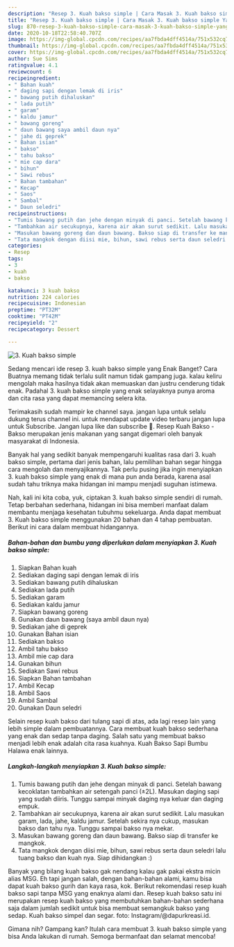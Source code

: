 ```yaml
---
description: "Resep 3. Kuah bakso simple | Cara Masak 3. Kuah bakso simple Yang Lezat"
title: "Resep 3. Kuah bakso simple | Cara Masak 3. Kuah bakso simple Yang Lezat"
slug: 870-resep-3-kuah-bakso-simple-cara-masak-3-kuah-bakso-simple-yang-lezat
date: 2020-10-18T22:58:40.707Z
image: https://img-global.cpcdn.com/recipes/aa7fbda4dff4514a/751x532cq70/3-kuah-bakso-simple-foto-resep-utama.jpg
thumbnail: https://img-global.cpcdn.com/recipes/aa7fbda4dff4514a/751x532cq70/3-kuah-bakso-simple-foto-resep-utama.jpg
cover: https://img-global.cpcdn.com/recipes/aa7fbda4dff4514a/751x532cq70/3-kuah-bakso-simple-foto-resep-utama.jpg
author: Sue Sims
ratingvalue: 4.1
reviewcount: 6
recipeingredient:
- " Bahan kuah"
- " daging sapi dengan lemak di iris"
- " bawang putih dihaluskan"
- " lada putih"
- " garam"
- " kaldu jamur"
- " bawang goreng"
- " daun bawang saya ambil daun nya"
- " jahe di geprek"
- " Bahan isian"
- " bakso"
- " tahu bakso"
- " mie cap dara"
- " bihun"
- " Sawi rebus"
- " Bahan tambahan"
- " Kecap"
- " Saos"
- " Sambal"
- " Daun seledri"
recipeinstructions:
- "Tumis bawang putih dan jehe dengan minyak di panci. Setelah bawang kecoklatan tambahkan air setengah panci (±2L). Masukan daging sapi yang sudah diiris. Tunggu sampai minyak daging nya keluar dan daging empuk."
- "Tambahkan air secukupnya, karena air akan surut sedikit. Lalu masukan garam, lada, jahe, kaldu jamur. Setelah sekira nya cukup, masukan bakso dan tahu nya. Tunggu sampai bakso nya mekar."
- "Masukan bawang goreng dan daun bawang. Bakso siap di transfer ke mangkok."
- "Tata mangkok dengan diisi mie, bihun, sawi rebus serta daun seledri lalu tuang bakso dan kuah nya. Siap dihidangkan :)"
categories:
- Resep
tags:
- 3
- kuah
- bakso

katakunci: 3 kuah bakso 
nutrition: 224 calories
recipecuisine: Indonesian
preptime: "PT32M"
cooktime: "PT42M"
recipeyield: "2"
recipecategory: Dessert

---
```



![3. Kuah bakso simple](https://img-global.cpcdn.com/recipes/aa7fbda4dff4514a/751x532cq70/3-kuah-bakso-simple-foto-resep-utama.jpg)

Sedang mencari ide resep 3. kuah bakso simple yang Enak Banget? Cara Buatnya memang tidak terlalu sulit namun tidak gampang juga. kalau keliru mengolah maka hasilnya tidak akan memuaskan dan justru cenderung tidak enak. Padahal 3. kuah bakso simple yang enak selayaknya punya aroma dan cita rasa yang dapat memancing selera kita.

Terimakasih sudah mampir ke channel saya. jangan lupa untuk selalu dukung terus channel ini. untuk mendapat update video terbaru jangan lupa untuk Subscribe. Jangan lupa like dan subscribe 🤗. Resep Kuah Bakso - Bakso merupakan jenis makanan yang sangat digemari oleh banyak masyarakat di Indonesia.

Banyak hal yang sedikit banyak mempengaruhi kualitas rasa dari 3. kuah bakso simple, pertama dari jenis bahan, lalu pemilihan bahan segar hingga cara mengolah dan menyajikannya. Tak perlu pusing jika ingin menyiapkan 3. kuah bakso simple yang enak di mana pun anda berada, karena asal sudah tahu triknya maka hidangan ini mampu menjadi suguhan istimewa.


Nah, kali ini kita coba, yuk, ciptakan 3. kuah bakso simple sendiri di rumah. Tetap berbahan sederhana, hidangan ini bisa memberi manfaat dalam membantu menjaga kesehatan tubuhmu sekeluarga. Anda dapat membuat 3. Kuah bakso simple menggunakan 20 bahan dan 4 tahap pembuatan. Berikut ini cara dalam membuat hidangannya.

<!--inarticleads1-->

##### Bahan-bahan dan bumbu yang diperlukan dalam menyiapkan 3. Kuah bakso simple:

1. Siapkan  Bahan kuah
1. Sediakan  daging sapi dengan lemak di iris
1. Sediakan  bawang putih dihaluskan
1. Sediakan  lada putih
1. Sediakan  garam
1. Sediakan  kaldu jamur
1. Siapkan  bawang goreng
1. Gunakan  daun bawang (saya ambil daun nya)
1. Sediakan  jahe di geprek
1. Gunakan  Bahan isian
1. Sediakan  bakso
1. Ambil  tahu bakso
1. Ambil  mie cap dara
1. Gunakan  bihun
1. Sediakan  Sawi rebus
1. Siapkan  Bahan tambahan
1. Ambil  Kecap
1. Ambil  Saos
1. Ambil  Sambal
1. Gunakan  Daun seledri


Selain resep kuah bakso dari tulang sapi di atas, ada lagi resep lain yang lebih simple dalam pembuatannya. Cara membuat kuah bakso sederhana yang enak dan sedap tanpa daging. Salah satu yang membuat bakso menjadi lebih enak adalah cita rasa kuahnya. Kuah Bakso Sapi Bumbu Halawa enak lainnya. 

<!--inarticleads2-->

##### Langkah-langkah menyiapkan 3. Kuah bakso simple:

1. Tumis bawang putih dan jehe dengan minyak di panci. Setelah bawang kecoklatan tambahkan air setengah panci (±2L). Masukan daging sapi yang sudah diiris. Tunggu sampai minyak daging nya keluar dan daging empuk.
1. Tambahkan air secukupnya, karena air akan surut sedikit. Lalu masukan garam, lada, jahe, kaldu jamur. Setelah sekira nya cukup, masukan bakso dan tahu nya. Tunggu sampai bakso nya mekar.
1. Masukan bawang goreng dan daun bawang. Bakso siap di transfer ke mangkok.
1. Tata mangkok dengan diisi mie, bihun, sawi rebus serta daun seledri lalu tuang bakso dan kuah nya. Siap dihidangkan :)


Banyak yang bilang kuah bakso gak nendang kalau gak pakai ekstra micin alias MSG. Eh tapi jangan salah, dengan bahan-bahan alami, kamu bisa dapat kuah bakso gurih dan kaya rasa, kok. Berikut rekomendasi resep kuah bakso sapi tanpa MSG yang enaknya alami dan. Resep kuah bakso satu ini merupakan resep kuah bakso yang membutuhkan bahan-bahan sederhana saja dalam jumlah sedikit untuk bisa membuat semangkuk bakso yang sedap. Kuah bakso simpel dan segar. foto: Instagram/@dapurkreasi.id. 

Gimana nih? Gampang kan? Itulah cara membuat 3. kuah bakso simple yang bisa Anda lakukan di rumah. Semoga bermanfaat dan selamat mencoba!

